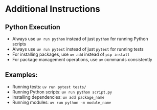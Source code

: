 # Additional Instructions

## Python Execution
- Always use `uv run python` instead of just `python` for running Python scripts
- Always use `uv run pytest` instead of just `pytest` for running tests
- For installing packages, use `uv add` instead of `pip install`
- For package management operations, use `uv` commands consistently

## Examples:
- Running tests: `uv run pytest tests/`
- Running Python scripts: `uv run python script.py`
- Installing dependencies: `uv add package_name`
- Running modules: `uv run python -m module_name`
